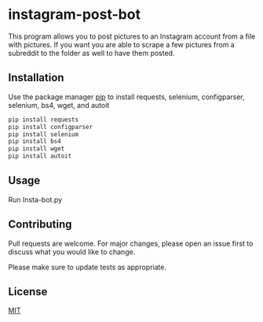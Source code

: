 # instagram-post-bot

This program allows you to post pictures to an Instagram account from a file with pictures. If you want you are able to scrape a few pictures from a subreddit to the folder as well to have them posted.

## Installation

Use the package manager [pip](https://pip.pypa.io/en/stable/) to install requests, selenium, configparser, selenium, bs4, wget, and autoit

```bash
pip install requests
pip install configparser
pip install selenium
pip install bs4
pip install wget
pip install autoit
```

## Usage

Run Insta-bot.py

## Contributing
Pull requests are welcome. For major changes, please open an issue first to discuss what you would like to change.

Please make sure to update tests as appropriate.

## License
[MIT](https://choosealicense.com/licenses/mit/)
